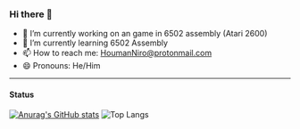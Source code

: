 ### Hi there 👋

- 🔭 I’m currently working on an game in 6502 assembly (Atari 2600)
- 🌱 I’m currently learning 6502 Assembly
- 📫 How to reach me: HoumanNiro@protonmail.com 
- 😄 Pronouns: He/Him

---
#### Status
[![Anurag's GitHub stats](https://github-readme-stats.vercel.app/api?username=HoumanNB&show_icons=true&theme=dark)](https://github.com/HoumanNB/github-readme-stats) ![Top Langs](https://github-readme-stats.vercel.app/api/top-langs/?username=HoumanNB&exclude_repo=github-readme-stats,Data-Sciences-Projects&theme=dark)



